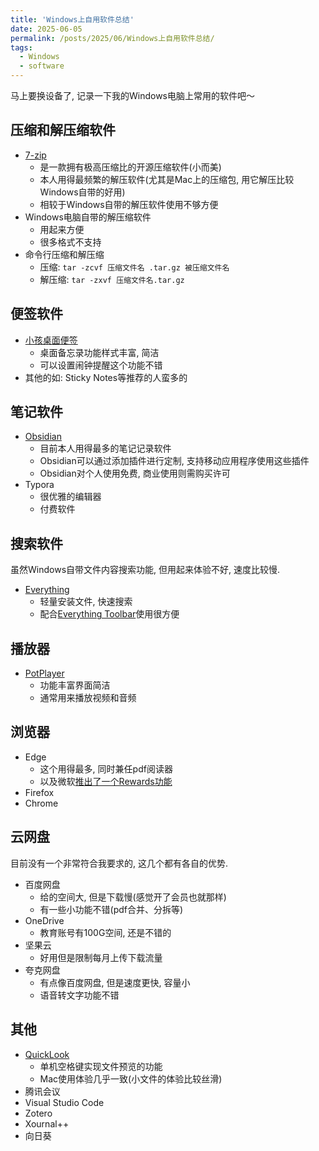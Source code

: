 ```yaml
---
title: 'Windows上自用软件总结'
date: 2025-06-05
permalink: /posts/2025/06/Windows上自用软件总结/
tags:
  - Windows
  - software
---
```


马上要换设备了, 记录一下我的Windows电脑上常用的软件吧～

压缩和解压缩软件
------
- [7-zip](https://www.7-zip.org/)
  - 是一款拥有极高压缩比的开源压缩软件(小而美)
  - 本人用得最频繁的解压软件(尤其是Mac上的压缩包, 用它解压比较Windows自带的好用)
  - 相较于Windows自带的解压软件使用不够方便
- Windows电脑自带的解压缩软件
  - 用起来方便
  - 很多格式不支持
- 命令行压缩和解压缩
  - 压缩: `tar -zcvf 压缩文件名 .tar.gz 被压缩文件名`
  - 解压缩: `tar -zxvf 压缩文件名.tar.gz`

便签软件
------
- [小孩桌面便签](http://www.notesmaker.com/)
  - 桌面备忘录功能样式丰富, 简洁
  - 可以设置闹钟提醒这个功能不错
- 其他的如: Sticky Notes等推荐的人蛮多的

笔记软件
------
- [Obsidian](https://obsidian.md/)
  - 目前本人用得最多的笔记记录软件
  - Obsidian可以通过添加插件进行定制, 支持移动应用程序使用这些插件
  - Obsidian对个人使用免费, 商业使用则需购买许可
- Typora
  - 很优雅的编辑器
  - 付费软件

搜索软件
------
虽然Windows自带文件内容搜索功能, 但用起来体验不好, 速度比较慢.
- [Everything](https://www.voidtools.com/zh-cn/)
  - 轻量安装文件, 快速搜索
  - 配合[Everything Toolbar](https://github.com/srwi/EverythingToolbar)使用很方便

播放器
------
- [PotPlayer](https://potplayer.daum.net/)
  - 功能丰富界面简洁
  - 通常用来播放视频和音频

浏览器
------
- Edge
  - 这个用得最多, 同时兼任pdf阅读器
  - 以及微软[推出了一个Rewards功能](https://rewards.bing.com/welcome?rh=3ED506CE&ref=rafsrchae)
- Firefox
- Chrome

云网盘
------
目前没有一个非常符合我要求的, 这几个都有各自的优势. 
- 百度网盘
  - 给的空间大, 但是下载慢(感觉开了会员也就那样)
  - 有一些小功能不错(pdf合并、分拆等)
- OneDrive
  - 教育账号有100G空间, 还是不错的
- 坚果云
  - 好用但是限制每月上传下载流量
- 夸克网盘
  - 有点像百度网盘, 但是速度更快, 容量小
  - 语音转文字功能不错

其他
------
- [QuickLook](https://github.com/QL-Win/QuickLook/releases)
  - 单机空格键实现文件预览的功能
  - Mac使用体验几乎一致(小文件的体验比较丝滑)
- 腾讯会议
- Visual Studio Code
- Zotero
- Xournal++
- 向日葵





